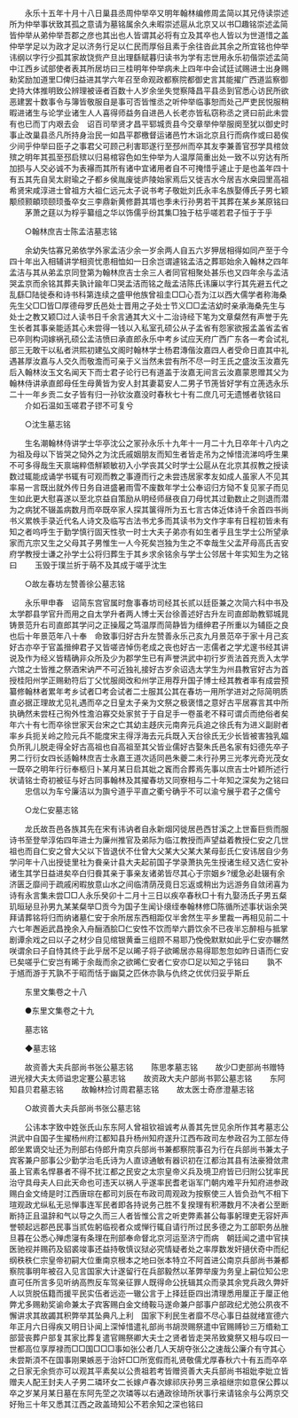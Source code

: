<!-- { "loadSidebar": true } -->
　　永乐十五年十月十八日巢县丞周仲举卒又明年翰林编修周孟简以其兄侍读崇述所为仲举事状致其孤之意请为墓铭属余久未暇崇述扈从北京又以书□趣铭崇述孟简皆仲举从弟仲举吾郡之彦也其出也人皆谓其必将有立及其卒也人皆以为世道惜之盖仲举学足以为政才足以济务行足以仁民而厚俗且素于余往沓此其余之所宜铭也仲举讳纲以字行少孤其家故饶赀产旦出理繇赋暮归读书为学有志世用永乐初偕崇述孟简中江西乡试部使者表其所居坊曰三桂明年仲举病未上四年中会试廷试赐进士出身赐勑奖励加道里□俾归益进其学六年召至命观政都察院都御史言其能擢广西道监察御史持大体推明致公辨理被诬者百数十人岁余坐失觉察降昌平县丞到官悉心访民所欲恶建罢十数事令与簿皆敬服自是事可否皆惟丞之听仲举临事恕而处己严吏民悦服稍暇进诸生与论学业诸生人人喜得师益务自进邑人长老亦皆私窃称丞之贤曰前此未尝有也已而丁内艰去会　诏百司举贤才昌平郓城贡县今交章举仲举服阕至犹以御史时事止改巢县丞凡所持身治民一如昌平郡檄督运诸邑竹木诣北京且行而病作或曰曷俟少间乎仲举曰臣子之事君父可顾己利害耶遂行至邳州而卒其友李兼善官邳学具棺敛殡之明年其孤至邳启殡以归易棺容色如生仲举为人温厚简重出处一致不以穷达有所加损与人交必诚不为表襮而其所有诸中宜诸用者自不可掩惜乎遽止于是也盖年四十有五其先自吴太尉瑜之子都乡侯胤废徙庐陵始家焉后又徙吉水今居吉水桒园里高祖希贤宋咸淳进士曾祖方大祖仁远元太子说书考子敬妣刘氏永丰名族娶傅氏子男七颖颙颀颢頔顼颐顼蚤卒女三李鼎新黄修爵其壻也季未行孙男若干其葬在某乡某原铭曰 
　　茅萧之莛以为桴乎纂组之华以饰儒乎纷其集□独于枯乎嗟若君子恒于于乎 

　　○翰林庶吉士陈孟洁墓志铭 

　　余幼失怙寡兄弟依学外家孟洁少余一岁余两人自五六岁狎居相得如同产至于今四十年出入相辅讲学相资忧患相恤如一日余岂谓遽铭孟洁之葬耶始余入翰林之四年孟洁与其从弟孟京同登第为翰林庶吉士余三人者同官相聚处甚乐也又四年余与孟洁哭孟京而余铭其葬夫孰计踰年□哭孟洁而铭之哉孟洁陈氏讳廉以字行其先避五代之乱繇□陆徙泰和诗书科第连续之盛甲他族曾祖圭□□心吾为江以西大儒学者称海桑先生父□□皆□厚德母罗氏邑处士晋用之子处士节义□□孟洁幼时亲承海桑先生与处士之教又颖□过人读书日千余言通其大义十二治诗经下笔为文章粲然有声誉于先生长者其事亲能适其心未尝得一钱以入私室孔硕公从子孟省有怨家欲报孟盖省孟省已卒则构词嫁祸孔硕公孟洁愤曰承直郎永乐中考乡试应天府广西广东各一考会试礼部三无敢干以私者洪熙初建弘文阁时翰林学士杨君漙偕汝嘉四人者受命日直其中礼遇甚厚汝嘉与人交久而敬澹而可亲于义当然未尝有所不尽一时王氏之盛汝玉汝嘉先后入翰林汝玉文名闻天下而士君子论行已有道盖于汝嘉无间言云汝嘉蒙恩赠其父为翰林侍讲承直郎母任生母黄皆为安人封其妻葛安人二男子节箎皆好学有立箎选永乐二十一年乡贡二女子皆有归一孙钦汝嘉没时春秋七十有二庶几可无遗憾者欤铭曰 
　　介如石温如玉嗟君子镠不可复兮 

　　○沈生墓志铭 

　　生名潮翰林侍讲学士华亭沈公之冡孙永乐十九年十一月二十九日卒年十八内之为祖及母以下皆哭之恸外之为沈氏戚姻朋友而知生者皆走吊为之悼惜流涕呜呼生果不可多得哉生天禀端粹俉觧颖敏初入小学丧其父时学士公扈从在北京其叔教之授读数过辄能成诵学书辄有可观而教之事遵而行之未尝违居家孝友如成人虽家人不见其率易一言既出就外传日务自进盛暑雨雪不废数年学士公奉诏归方恸不复见冡子而见生如此更大慰喜遂以至北京益自策励从明经师昼夜自刀母忧其过勤数止之则退而潜为之病犹不辍盖病数月而卒既卒家人探其箧得所为五七言古体近体诗千余首四书尚书义累帙手录近代名人诗文及临写古法书尤多而其读书为文作字率有日程初皆未有知之者呜呼生于勤学慎行固天性欤一时士大夫子弟亦有如生者乎且生学士公所望承家而亢宗又生之父母其子男惟生一人今死矣岂独为生之不幸哉生父孟芹母高氏吉安府学教授士谦之孙学士公将归葬生于其乡求余铭余与学士公邻居十年实知生为之铭曰 
　　玉毁于璞兰折于萌不及其成于嗟乎沈生 

　　○故左春坊左赞善徐公墓志铭 

　　永乐甲申春　诏简东宫官属时詹事春坊司经其长贰以廷臣兼之次简六科中书及太学郡县学官升而用之自太学升者两人博士天台徐善述好古升左司直郎助教郓城晁铸景范升右司直郎其学问之正操履之笃温厚而简静皆为缙绅君子所重以为辅臣之良也后十年景范年八十奉　命致事归好古升左赞善永乐己亥九月景范卒于家十月己亥好古亦卒于官盖搢绅君子又皆嗟咨悼伤老成之丧也好古一志儒者之学尤邃书经其讲说及作为经义皆精确非众所及少为郡学生已有声誉洪武中初行岁贡法首充贡入太学六馆之士皆推之祭酒宋讷严不可近独礼接好古岁余诏选太学生为州县教官好古为首授桂阳州学正赐勑符后丁父忧服阕改和州学正用荐升国子博士经其教者率有成尝预纂修翰林者累年考乡试者□考会试者二士服其公其在春坊一用所学进对之际简明质直必据正理故尤见礼遇而卒之日皇太子亲为文祭之极褒惜之意好古平居寡言其中所执确然未尝枉己徇外性澹泊寡交处家贫于于自足手一卷虽老不释可谓贞而绝俗者矣年六十有七而卒徐世家天台宋之亡其幼主趍庆元南奔元兵追之徐氏有为进义副尉者率乡兵扼关岭之险元兵不能度宋主得浮海去元兵既入天台徐氏无少长皆被害独乳媪负所乳儿脱走得全好古高祖也自高祖至其父皆业儒好古娶朱氏邑名家有妇德先卒子男二行衍女四长适翰林庶吉士永嘉王道次适同邑朱夔二未行孙男三光孝光奇光茂女一既卒之明年行衍奉柩归卜某月某日启其妣之竁而合葬焉先事以庶吉士叶颖所述行状请铭士奇初被征与好古同事翰林及其擢春坊又同寮相与二十年知之深矣为之铭曰 
　　忠信以为车兮廉洁以为旟兮道乎平直之衢兮确乎不可以渝兮展乎君子之儒兮 

　　○龙仁安墓志铭 

　　龙氏故吾邑各族其先在宋有讳讷者自永新烟冈徙居邑西甘溪之上世畜巨赀而服诗书至登举淳佑四年进士为廉州推官及弟际为临江教授而声望益着教授仁安之几世祖也而自仁安之曾大父以下皆退伏不仕曾大父某大父某大某母彭氏仁安讳居自少务学问年十八出授徒里社为飬亲计县大夫起前国子学录萧执先生授诸生经又选仁安补诸生其学日益进矣卒白归飬其亲于事亲友诸弟皆尽其心于宗姻乡?缓急必赴辍有余济匮乏靡间于疏戚闲暇放意山水之间临清荫茂竟日忘返或稍出为远游务自敛闭喜为诗有永言集未尝□□人永乐癸卯十二月十三日以疾卒春秋□十有九娶汤氏子男五粲玑晅珌旦孙男九某某粲举□贡今为国子生闻讣缞绖奉翰林修□陈循所述事状诣余哭拜请葬铭将归而纳诸墓仁安于余所居东西相距仅半舍然生平乡里裁一再相见前二十六七年邂逅武昌挽余入舟酾酒脍□仁安性不饮而举六爵饮余不已夜半忘醉相与抵掌剧谭余戏之曰以子之材少自见绾银黄垂三组顾不易耶乃俛俛默默如此乎仁安亦冁然咲谓余曰子自恃其终于此乎居不足以晞子将子欲晞居亦易得耶怱忽如昨日语而仁安已矣嗟乎仁安岂有晞于余哉而余之欲晞仁安者仁安亦□足以知之乎铭曰 
　　孰不于馗而游于艽孰不于昭而恬于幽莫之匹休亦孰与仇终之优优归妥乎斯丘 

　　东里文集卷之十八 

　　●东里文集卷之十九 

　　墓志铭 

　　◆墓志铭 

　　故资善大夫兵部尚书张公墓志铭 
　　陈思孝墓志铭 
　　故少□吏部尚书赠特进光禄大夫太师谥忠定蹇公墓志铭 
　　故资政大夫户部尚书郭公墓志铭 
　　东阿知县贝君墓志铭 
　　故翰林捡讨周君墓志铭 
　　故太医士奇彦澄墓志铭 

　　○故资善大夫兵部尚书张公墓志铭 

　　公讳本字致中姓张氏山东东阿人曾祖钦祖诚考从善其先世见余所作其考墓志公洪武中自国子生擢杨州府江都知县升杨州知府遂升江西布政司左参政召为工部左侍郎坐累谪交址还为刑部右侍郎升南京兵部尚书兼都察院事召为行在兵部尚书兼太子宾客兼户部事公少勤学治毛氏诗为人直谅通敏有器识初在江都治其县有法豪猾敛肃虽上官素名悍暴者不得不扰江都之民安之太宗皇帝义兵及境卫府皆已归附公犹率民治守具母夫人曰此天命也可违天以祸人乎遂率民耆老诣军门朝内难平升知府进参政赐白金文绮是时江西唐琮在都司刘辰在布政司周观政为按察使三人皆负劲气不相下瑄观政尤纵私无忌惮事连军民者即各持说务己胜不复揆理有积滞数月不决者公至断断持正且温辞和气以导之久而三人者皆惟公言之听吏弊素甚公每事躬理吏无容奸声誉顿起远郡邑民事当贰佐躬临视者众或惮行辄自请行所过民多德之为工部职务丛脞旦暮在公悉心殚虑寖有条理在刑部奉命督北京河运至济宁而病　朝廷闻之遣中官挟医驰视并赐药及貂裘竣事还益持敬慎议狱必究情疑者处之率厚数发奸擿伏奇中而纪纲秩秩仁宗皇帝初嗣大位重南京根本之地曰张本特立不阿首进公南京兵部尚书兼都察院事明年被召入见言国家大计遂留行在兵部毅然以革弊举废为务皇上嗣位知公忠直可任所言多见听纳高煦反车驾亲征罪人既得命公抚辑其众而录其余党兵政久弊奸人以货脱伍籍而援平民实伍者远迩一辙公言于上择廷臣四出清理悉用厘正于厘正他弊尤多赐勑奖谕命兼太子宾客赐白金文绮鞍马遂命兼户部事户部政纪尤弛公夙夜不懈讲求其故蠲其积弊举其坠典凡上利　国家下利民生者靡不尽心事日益就绪宣德六年正月六日得疾又明日讣闻上深悼惜遣礼部尚书胡濙赐祭遣中官赐赙钞三万缗勑工部营丧葬户部复其家比葬复遣官赐祭卿大夫士之贤者皆走哭吊致奠祭又相与叹曰一世都高位享厚禄而□□国□□□事如张公者几人天胡夺张公之速哉公廉介有守其心未尝斯湏不在国事刚果嫉恶于治奸□□所宽假而礼贤敬儒尤厚春秋六十有五而卒卒之日家无余赀亦可以观其平素矣以公贵祖若考皆赠资善大夫兵部尚书祖妣李妣立皆赠夫人配王封夫人子男二璘环女二长嫁卢春次嫁祁庆孙男三承祖继宗如意保公葬以卒之岁某月某日墓在东阿先茔之次璘等以右通政徐琦所状事行来请铭余与公两京交好殆三十年又悉其江西之政盖琦知公不若余知之深也铭曰 
